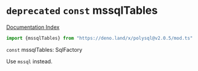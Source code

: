 # `deprecated` `const` mssqlTables

[Documentation Index](../README.md)

```ts
import {mssqlTables} from "https://deno.land/x/polysql@v2.0.5/mod.ts"
```

`const` mssqlTables: SqlFactory

Use `mssql` instead.

